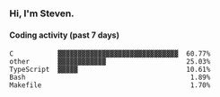 ### Hi, I'm Steven.

#### Coding activity (past 7 days)
```
C           ▓▓▓▓▓▓▓▓▓▓▓▓▓▓▓▓▓▓▓▓▓▓▓▓▓▓▓▓▓▓  60.77%
other       ▓▓▓▓▓▓▓▓▓▓▓▓                    25.03%
TypeScript  ▓▓▓▓▓                           10.61%
Bash                                         1.89%
Makefile                                     1.70%
```

